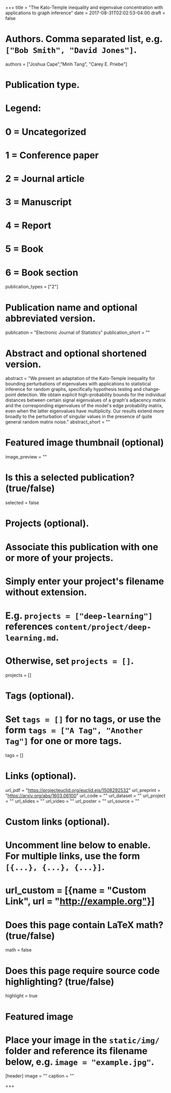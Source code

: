 +++
title = "The Kato-Temple inequality and eigenvalue concentration with applications to graph inference"
date = 2017-08-31T02:02:53-04:00
draft = false

# Authors. Comma separated list, e.g. `["Bob Smith", "David Jones"]`.
authors = ["Joshua Cape","Minh Tang", "Carey E. Priebe"]

# Publication type.
# Legend:
# 0 = Uncategorized
# 1 = Conference paper
# 2 = Journal article
# 3 = Manuscript
# 4 = Report
# 5 = Book
# 6 = Book section
publication_types = ["2"]

# Publication name and optional abbreviated version.
publication = "Electronic Journal of Statistics"
publication_short = ""

# Abstract and optional shortened version.
abstract = "We present an adaptation of the Kato-Temple inequality for bounding perturbations of eigenvalues with applications to statistical inference for random graphs, specifically hypothesis testing and change-point detection. We obtain explicit high-probability bounds for the individual distances between certain signal eigenvalues of a graph's adjacency matrix and the corresponding eigenvalues of the model's edge probability matrix, even when the latter eigenvalues have multiplicity. Our results extend more broadly to the perturbation of singular values in the presence of quite general random matrix noise."
abstract_short = ""

# Featured image thumbnail (optional)
image_preview = ""

# Is this a selected publication? (true/false)
selected = false

# Projects (optional).
#   Associate this publication with one or more of your projects.
#   Simply enter your project's filename without extension.
#   E.g. `projects = ["deep-learning"]` references `content/project/deep-learning.md`.
#   Otherwise, set `projects = []`.
projects = []

# Tags (optional).
#   Set `tags = []` for no tags, or use the form `tags = ["A Tag", "Another Tag"]` for one or more tags.
tags = []

# Links (optional).
url_pdf = "https://projecteuclid.org/euclid.ejs/1508292532"
url_preprint = "https://arxiv.org/abs/1603.06100"
url_code = ""
url_dataset = ""
url_project = ""
url_slides = ""
url_video = ""
url_poster = ""
url_source = ""

# Custom links (optional).
#   Uncomment line below to enable. For multiple links, use the form `[{...}, {...}, {...}]`.
# url_custom = [{name = "Custom Link", url = "http://example.org"}]

# Does this page contain LaTeX math? (true/false)
math = false

# Does this page require source code highlighting? (true/false)
highlight = true

# Featured image
# Place your image in the `static/img/` folder and reference its filename below, e.g. `image = "example.jpg"`.
[header]
image = ""
caption = ""

+++
